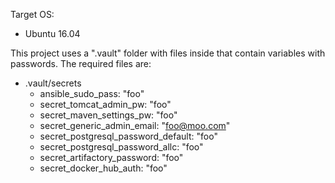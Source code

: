 Target OS:
- Ubuntu 16.04

This project uses a ".vault" folder with files inside that contain variables with passwords.  The required files are:

- .vault/secrets
  * ansible_sudo_pass: "foo"
  * secret_tomcat_admin_pw: "foo"
  * secret_maven_settings_pw: "foo"
  * secret_generic_admin_email: "foo@moo.com"
  * secret_postgresql_password_default: "foo"
  * secret_postgresql_password_allc: "foo"
  * secret_artifactory_password: "foo"
  * secret_docker_hub_auth: "foo"
